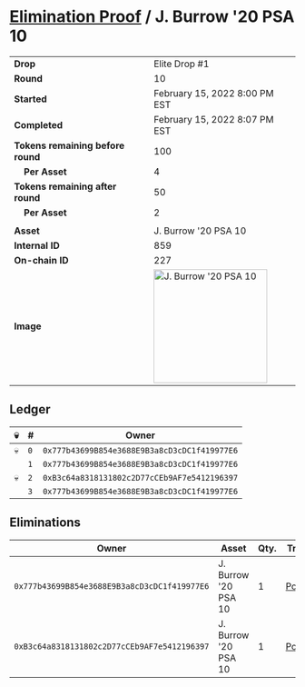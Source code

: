 # [Elimination Proof](./readme.md) / J. Burrow &#039;20 PSA 10

|||
|---|---|
| **Drop** | Elite Drop #1 |
| **Round** | 10 |
| **Started** | February 15, 2022 8:00 PM EST |
| **Completed** | February 15, 2022 8:07 PM EST |
| **Tokens remaining before round** | 100 |
| **&nbsp;&nbsp;&nbsp;&nbsp;Per Asset** | 4 |
| **Tokens remaining after round** | 50 |
| **&nbsp;&nbsp;&nbsp;&nbsp;Per Asset** | 2 |
| | |
| **Asset** | J. Burrow &#039;20 PSA 10 |
| **Internal ID** | 859 |
| **On-chain ID** | 227 |
| **Image** | <img src="https://tcdn.blokpax.com/95836cf2-27a8-48a5-ace6-9367d667f056/f0bb7d14f35000c586f20e7a1b83d941f149c78c4f8b28bffea4a72c196b12f4.png" height="200" alt="J. Burrow &#039;20 PSA 10" /> |

## Ledger

| 💀 | # | Owner |
| --- | --- | --- |
| 💀 | `0` | `0x777b43699B854e3688E9B3a8cD3cDC1f419977E6` |
|  | `1` | `0x777b43699B854e3688E9B3a8cD3cDC1f419977E6` |
| 💀 | `2` | `0xB3c64a8318131802c2D77cCEb9AF7e5412196397` |
|  | `3` | `0x777b43699B854e3688E9B3a8cD3cDC1f419977E6` |


## Eliminations

| Owner | Asset | Qty. | Transaction |
| --- | --- | --- | --- |
| `0x777b43699B854e3688E9B3a8cD3cDC1f419977E6` | J. Burrow '20 PSA 10 | 1 | [Polygonscan](https://polygonscan.com/tx/0x89e27201d48b8dd85df6fded297f724cc2cff3ee047cb8da1277ac6a91c388b7) |
| `0xB3c64a8318131802c2D77cCEb9AF7e5412196397` | J. Burrow '20 PSA 10 | 1 | [Polygonscan](https://polygonscan.com/tx/0x821fbbfd8933fac4de0e039b317089e660bd01e1add93b833c551bc3e310f8f2) |
